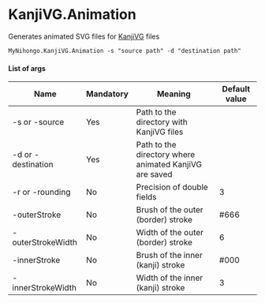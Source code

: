 # KanjiVG.Animation
Generates animated SVG files for [KanjiVG](https://github.com/KanjiVG/kanjivg) files

```console
MyNihongo.KanjiVG.Animation -s "source path" -d "destination path"
```

#### List of args
|Name|Mandatory|Meaning|Default value|
|-|-|-|-|
|-s or -source|Yes|Path to the directory with KanjiVG files|
|-d or -destination|Yes|Path to the directory where animated KanjiVG are saved|
|-r or -rounding|No|Precision of double fields|3|
|-outerStroke|No|Brush of the outer (border) stroke|#666|
|-outerStrokeWidth|No|Width of the outer (border) stroke|6|
|-innerStroke|No|Brush of the inner (kanji) stroke|#000|
|-innerStrokeWidth|No|Width of the inner (kanji) stroke|3|